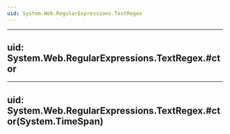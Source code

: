 ```yaml
---
uid: System.Web.RegularExpressions.TextRegex
---
```


---
uid: System.Web.RegularExpressions.TextRegex.#ctor
---

---
uid: System.Web.RegularExpressions.TextRegex.#ctor(System.TimeSpan)
---
